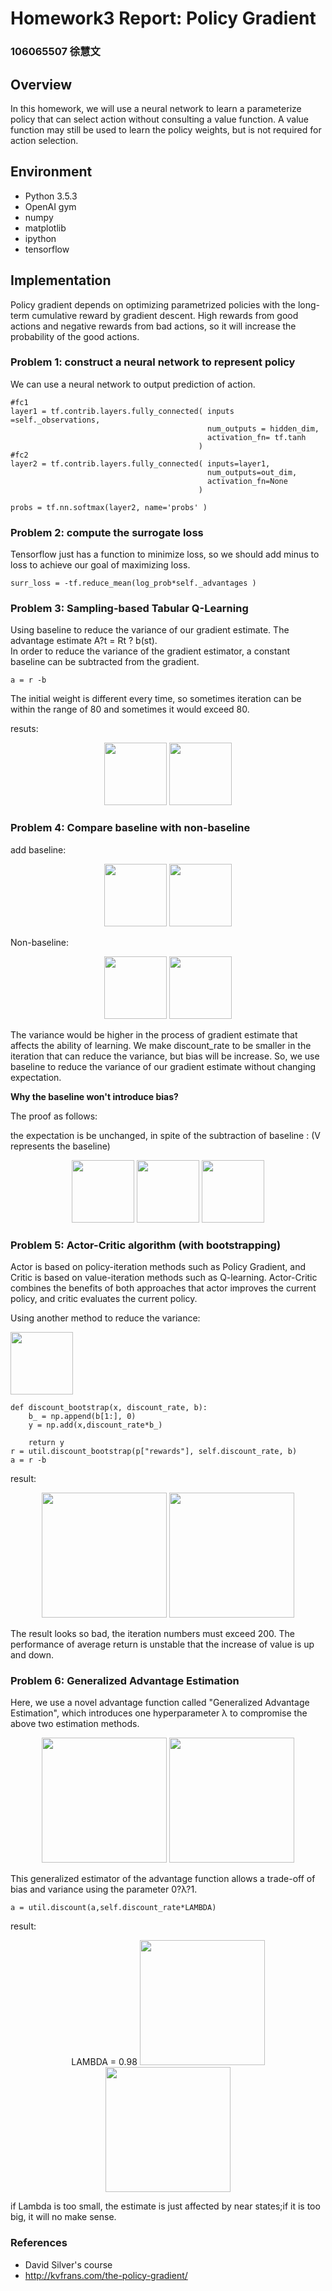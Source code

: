 ﻿# Homework3 Report: Policy Gradient

### 106065507 徐慧文
## Overview
In this homework, we will use a neural network to learn a parameterize policy that can select action without consulting a value function. A value function may still be used to learn the policy weights, but is not required for action selection.
## Environment
* Python 3.5.3
* OpenAI gym
* numpy
* matplotlib
* ipython
* tensorflow
## Implementation
Policy gradient depends on optimizing parametrized policies with the long-term cumulative reward by gradient descent. High rewards from good actions and negative rewards from bad actions, so it will increase the probability of the good actions.

### Problem 1: construct a neural network to represent policy
We can use a neural network to output prediction of action. 
```
#fc1
layer1 = tf.contrib.layers.fully_connected( inputs =self._observations, 
                                            num_outputs = hidden_dim,
                                            activation_fn= tf.tanh 
                                          )
#fc2                  
layer2 = tf.contrib.layers.fully_connected( inputs=layer1,
                                            num_outputs=out_dim,
                                            activation_fn=None    
                                          )
        
probs = tf.nn.softmax(layer2, name='probs' )
```
### Problem 2: compute the surrogate loss
Tensorflow just has a function to minimize loss, so we should add minus to loss to achieve our goal of maximizing loss. 
```
surr_loss = -tf.reduce_mean(log_prob*self._advantages )
```
### Problem 3: Sampling-based Tabular Q-Learning
Using baseline to reduce the variance of our gradient estimate.
The advantage estimate A?t = Rt ? b(st).\
In order to reduce the variance of the gradient estimator, a constant baseline can be subtracted from the gradient.
```
a = r -b
```
The initial weight is different every time, so sometimes iteration can be within the range of 80 and sometimes it would exceed 80. 

resuts:
  <div align="center">
	<img src="./imgs/P3-loss.png" height="100px">
	<img src="./imgs/P3-return.png" height="100px">
  </div>

### Problem 4: Compare baseline with non-baseline

add baseline:
<div align="center">
	<img src = "./imgs/P3-loss.png" height="100px">
	<img src = "./imgs/P3-return.png" height="100px">
</div>


Non-baseline:
<div align="center">
	<img src = "./imgs/P4-loss.png" height="100px">
	<img src = "./imgs/P4-return.png" height="100px">
</div>

The variance would be higher in the process of gradient estimate that affects the ability of learning. We make discount_rate to be smaller in the iteration that can reduce the variance, but bias will be increase.
So, we use baseline to reduce the variance of our gradient estimate without changing expectation.

<b>Why the baseline won't introduce bias?</b>

The proof as follows:

the expectation is be unchanged, in spite of the subtraction of baseline : (V represents the baseline)
<div align="center">
	<img src = "./imgs/for1.png" height="100px">
	<img src = "./imgs/for2.png" height="100px">
    <img src = "./imgs/for3.png" height="100px">
</div>

### Problem 5: Actor-Critic algorithm (with bootstrapping)
Actor is based on policy-iteration methods such as Policy Gradient, and  Critic is based on value-iteration methods such as Q-learning. Actor-Critic combines the benefits of both approaches that actor improves the current policy, and critic evaluates the current policy.

Using another method to reduce the variance:
<p>
	<img src = "./imgs/for4.png" height="100px">
</p>

```
def discount_bootstrap(x, discount_rate, b):
	b_ = np.append(b[1:], 0)
    y = np.add(x,discount_rate*b_)
    
    return y
r = util.discount_bootstrap(p["rewards"], self.discount_rate, b)
a = r -b
```

result:
<div align="center">
	<img src = "./imgs/P5-loss.png" height="200px">
	<img src = "./imgs/P5-return.png" height="200px">
</div>

The result looks so bad, the iteration numbers must exceed 200. The performance of average return is unstable that the increase of value is up and down.
### Problem 6: Generalized Advantage Estimation
Here, we use a novel advantage function called "Generalized Advantage Estimation", which introduces one hyperparameter  λ to compromise the above two estimation methods.

<div align="center">
	<img src = "./imgs/for5.png" height="200px">
	<img src = "./imgs/for6.png" height="200px">
</div>

This generalized estimator of the advantage function allows a trade-off of bias and variance using the parameter 0?λ?1.

```
a = util.discount(a,self.discount_rate*LAMBDA)
```
result:


<div align="center">
	LAMBDA = 0.98
	<img src = "./imgs/P6-98-loss.png" height="200px">
	<img src = "./imgs/P6-98-return.png" height="200px">  
</div>

if Lambda is too small, the estimate is just affected by near states;if it is too big, it will no make sense. 

### References

* David Silver's course
* http://kvfrans.com/the-policy-gradient/
